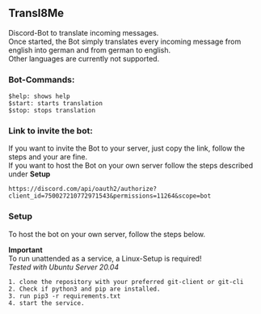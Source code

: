 ## Transl8Me
Discord-Bot to translate incoming messages.  
Once started, the Bot simply translates every incoming message from english into german 
and from german to english.  
Other languages are currently not supported.
### Bot-Commands:
```
$help: shows help
$start: starts translation
$stop: stops translation
```
### Link to invite the bot:
If you want to invite the Bot to your server, just copy the link, follow the steps and your are fine.  
If you want to host the Bot on your own server follow the steps described under **Setup**
```
https://discord.com/api/oauth2/authorize?client_id=750027210772971543&permissions=11264&scope=bot
```
### Setup
To host the bot on your own server, follow the steps below.  

**Important**  
To run unattended as a service, a Linux-Setup is required!  
*Tested with Ubuntu Server 20.04*  
``` 
1. clone the repository with your preferred git-client or git-cli
2. Check if python3 and pip are installed.
3. run pip3 -r requirements.txt
4. start the service.
```
